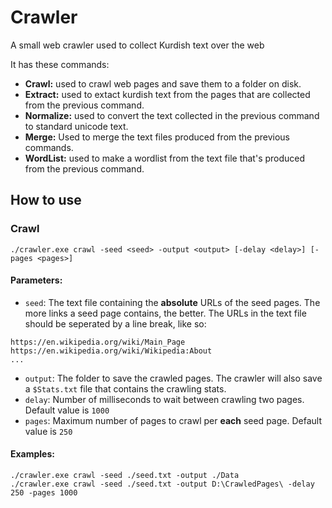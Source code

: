 # Crawler
A small web crawler used to collect Kurdish text over the web

It has these commands:
 - **Crawl:** used to crawl web pages and save them to a folder on disk.
 - **Extract:** used to extact kurdish text from the pages that are collected from the previous command.
 - **Normalize:** used to convert the text collected in the previous command to standard unicode text.
 - **Merge:** Used to merge the text files produced from the previous commands.
 - **WordList:** used to make a wordlist from the text file that's produced from the previous command.

## How to use

### Crawl
```
./crawler.exe crawl -seed <seed> -output <output> [-delay <delay>] [-pages <pages>]
```

#### Parameters:
- `seed`: The text file containing the **absolute** URLs of the seed pages. The more links a seed page contains, the better. The URLs in the text file should be seperated by a line break, like so:

```
https://en.wikipedia.org/wiki/Main_Page
https://en.wikipedia.org/wiki/Wikipedia:About
...
```
- `output`: The folder to save the crawled pages. The crawler will also save a `$Stats.txt` file that contains the crawling stats.
- `delay`: Number of milliseconds to wait between crawling two pages. Default value is `1000`
- `pages`: Maximum number of pages to crawl per **each** seed page. Default value is `250`

#### Examples:
```
./crawler.exe crawl -seed ./seed.txt -output ./Data
./crawler.exe crawl -seed ./seed.txt -output D:\CrawledPages\ -delay 250 -pages 1000
```

